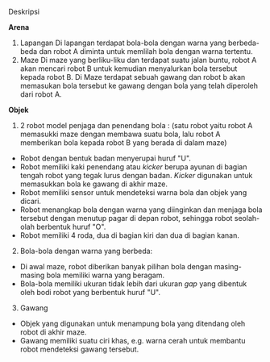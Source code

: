Deskripsi

**Arena**

1. Lapangan
Di lapangan terdapat bola-bola dengan warna yang berbeda-beda dan robot A diminta untuk memlilah bola dengan warna tertentu.
2. Maze 
Di maze yang berliku-liku dan terdapat suatu jalan buntu, robot A akan mencari robot B untuk kemudian menyalurkan bola tersebut kepada robot B. Di Maze terdapat sebuah gawang dan robot b akan memasukan bola tersebut ke gawang dengan bola yang telah diperoleh dari robot A.


**Objek**

1. 2 robot model penjaga dan penendang bola : (satu robot yaitu robot A memasukki maze dengan membawa suatu bola, lalu robot A memberikan bola kepada robot B yang berada di dalam maze)
*  Robot dengan bentuk badan menyerupai huruf "U". 
*  Robot memiliki kaki penendang atau *kicker* berupa ayunan di bagian tengah robot yang tegak lurus dengan badan. *Kicker* digunakan untuk memasukkan bola ke gawang di akhir maze.
*  Robot memiliki sensor untuk mendeteksi warna bola dan objek yang dicari.
*  Robot menangkap bola dengan warna yang diinginkan dan menjaga bola tersebut dengan menutup pagar di depan robot, sehingga robot seolah-olah berbentuk huruf "O".
*  Robot memiliki 4 roda, dua di bagian kiri dan dua di bagian kanan.


2. Bola-bola dengan warna yang berbeda:
*  Di awal maze, robot diberikan banyak pilihan bola dengan masing-masing bola memiliki warna yang beragam.
*  Bola-bola memiliki ukuran tidak lebih dari ukuran *gap* yang dibentuk oleh bodi robot yang berbentuk huruf "U".

3. Gawang
*  Objek yang digunakan untuk menampung bola yang ditendang oleh robot di akhir maze.
*  Gawang memiliki suatu ciri khas, e.g. warna cerah untuk membantu robot mendeteksi gawang tersebut.
